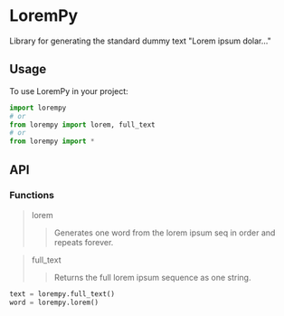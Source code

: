 # LoremPy

Library for generating the standard dummy text "Lorem ipsum dolar..."

## Usage

To use LoremPy in your project:

```python
import lorempy
# or
from lorempy import lorem, full_text
# or
from lorempy import *
```

## API

### Functions

> lorem 
>> Generates one word from the lorem ipsum seq in order and repeats forever.

> full_text
>> Returns the full lorem ipsum sequence as one string.

```python
text = lorempy.full_text()
word = lorempy.lorem()
```

